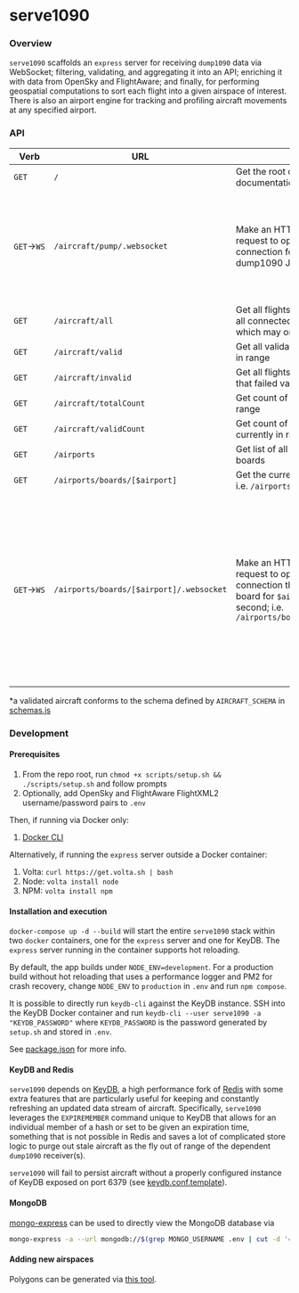# serve1090

### Overview

`serve1090` scaffolds an `express` server for receiving `dump1090` data via WebSocket; filtering, validating, and aggregating it into an API; enriching it with data from OpenSky and FlightAware; and finally, for performing geospatial computations to sort each flight into a given airspace of interest. There is also an airport engine for tracking and profiling aircraft movements at any specified airport.

### API

| Verb            | URL                                      | Function                                                                                                                                                              | Notes                                                                                                                                                                                                                                               |
|-----------------|------------------------------------------|-----------------------------------------------------------------------------------------------------------------------------------------------------------------------|-----------------------------------------------------------------------------------------------------------------------------------------------------------------------------------------------------------------------------------------------------|
| `GET`           | `/`                                      | Get the root of the API, returning documentation and route info                                                                                                       |                                                                                                                                                                                                                                                     |
| `GET`&rarr;`WS` | `/aircraft/pump/.websocket`              | Make an HTTP/1.1 upgrade request to open a WebSocket connection for sending dump1090 JSON data                                                                        | Each message sent through the Websocket pipe must be a stringified JSON hash containing a property `token` whose value is equal to `PUMP_SECRET`                                                                                                    |
| `GET`           | `/aircraft/all`                          | Get all flights currently in range of all connected receivers, each of which may or may not be valid                                                                  |                                                                                                                                                                                                                                                     |
| `GET`           | `/aircraft/valid`                        | Get all validated* flights currently in range                                                                                                                         |                                                                                                                                                                                                                                                     |
| `GET`           | `/aircraft/invalid`                      | Get all flights currently in range that failed validation                                                                                                             |                                                                                                                                                                                                                                                     |
| `GET`           | `/aircraft/totalCount`                   | Get count of all flights currently in range                                                                                                                           |                                                                                                                                                                                                                                                     |
| `GET`           | `/aircraft/validCount`                   | Get count of all valid flights currently in range                                                                                                                     |                                                                                                                                                                                                                                                     |
| `GET`           | `/airports`                              | Get list of all supported airport boards                                                                                                                              |                                                                                                                                                                                                                                                     |
| `GET`           | `/airports/boards/[$airport]`            | Get the current board for `$airport`; i.e. `/airports/kdca`                                                                                                           |                                                                                                                                                                                                                                                     |
| `GET`&rarr;`WS` | `/airports/boards/[$airport]/.websocket` | Make an HTTP/1.1 upgrade request to open a WebSocket connection that will broadcast the board for `$airport` once per second; i.e. `/airports/boards/kdca/.websocket` | Upon opening the WebSocket pipe, the server will listen for 5 seconds for a message containing a stringified JSON hash with a property `token` whose value is equal to `BROADCAST_SECRET`; after this secret is validated, the broadcast will start |

*a validated aircraft conforms to the schema defined by `AIRCRAFT_SCHEMA` in [schemas.js](./src/stores/schemas.js)

### Development

#### Prerequisites

1. From the repo root, run `chmod +x scripts/setup.sh && ./scripts/setup.sh` and follow prompts
2. Optionally, add OpenSky and FlightAware FlightXML2 username/password pairs to `.env` 

Then, if running via Docker only: 

1. [Docker CLI](https://docs.docker.com/get-docker/)

Alternatively, if running the `express` server outside a Docker container:

1. Volta: `curl https://get.volta.sh | bash`
2. Node: `volta install node`
3. NPM: `volta install npm`

#### Installation and execution

`docker-compose up -d --build` will start the entire `serve1090` stack within two `docker` containers, one for the `express` server and one for KeyDB. The `express` server running in the container supports hot reloading.

By default, the app builds under `NODE_ENV=development`. For a production build without hot reloading that uses a performance logger and PM2 for crash recovery, change `NODE_ENV` to `production` in `.env` and run `npm compose`.

It is possible to directly run `keydb-cli` against the KeyDB instance. SSH into the KeyDB Docker container and run `keydb-cli --user serve1090 -a "KEYDB_PASSWORD"` where `KEYDB_PASSWORD` is the password generated by `setup.sh` and stored in `.env`.

See [package.json](package.json) for more info.

#### KeyDB and Redis

`serve1090` depends on [KeyDB](https://github.com/JohnSully/KeyDB), a high performance fork of [Redis](https://github.com/redis/redis) with some extra features that are particularly useful for keeping and constantly refreshing an updated data stream of aircraft. Specifically, `serve1090` leverages the `EXPIREMEMBER` command unique to KeyDB that allows for an individual member of a hash or set to be given an expiration time, something that is not possible in Redis and saves a lot of complicated store logic to purge out stale aircraft as the fly out of range of the dependent `dump1090` receiver(s).

`serve1090` will fail to persist aircraft without a properly configured instance of KeyDB exposed on port 6379 (see [keydb.conf.template](keydb.conf.template)).

#### MongoDB

[mongo-express](https://www.npmjs.com/package/mongo-express) can be used to directly view the MongoDB database via

```bash
mongo-express -a --url mongodb://$(grep MONGO_USERNAME .env | cut -d '=' -f2):$(grep MONGO_PASSWORD .env | cut -d '=' -f2)@127.0.0.1:27017
```

#### Adding new airspaces

Polygons can be generated via [this tool](https://www.keene.edu/campus/maps/tool/). 
